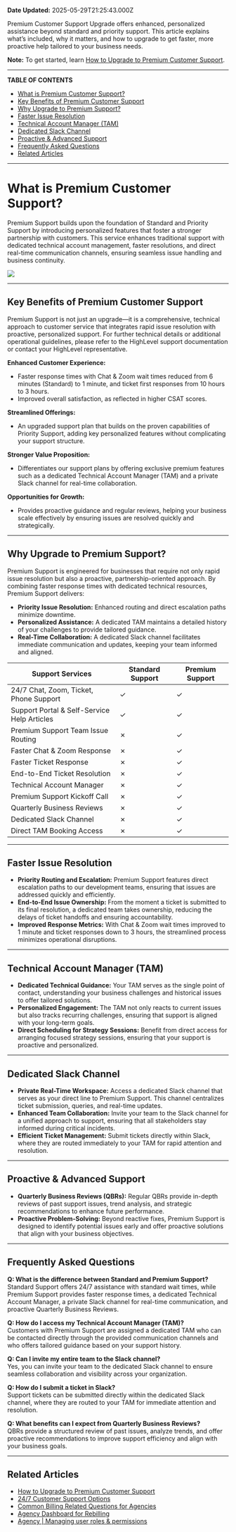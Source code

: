 **Date Updated:** 2025-05-29T21:25:43.000Z

Premium Customer Support Upgrade offers enhanced, personalized assistance beyond standard and priority support. This article explains what’s included, why it matters, and how to upgrade to get faster, more proactive help tailored to your business needs.

  
**Note:** To get started, learn [How to Upgrade to Premium Customer Support](https://help.gohighlevel.com/en/support/solutions/articles/155000005394).

---

**TABLE OF CONTENTS**  
  
* [What is Premium Customer Support?](#What-is-Premium-Customer-Support?)[](#Key-Benefits-of-Premium-Customer-Support)
* [Key Benefits of Premium Customer Support](#Key-Benefits-of-Premium-Customer-Support)[](#Why-Upgrade-to-Premium-Support?)
* [Why Upgrade to Premium Support?](#Why-Upgrade-to-Premium-Support?)[](#Faster-Issue-Resolution)
* [Faster Issue Resolution](#Faster-Issue-Resolution)[](#Technical-Account-Manager-%28TAM%29)
* [Technical Account Manager (TAM)](#Technical-Account-Manager-%28TAM%29)[](#Dedicated-Slack-Channel)
* [Dedicated Slack Channel](#Dedicated-Slack-Channel)[](#Proactive-&-Advanced-Support)
* [Proactive & Advanced Support](#Proactive-&-Advanced-Support)[](#Frequently-Asked-Questions)
* [Frequently Asked Questions](#Frequently-Asked-Questions)[](#Related-Articles)
* [Related Articles](#Related-Articles)

---

# **What is Premium Customer Support?**

  
Premium Support builds upon the foundation of Standard and Priority Support by introducing personalized features that foster a stronger partnership with customers. This service enhances traditional support with dedicated technical account management, faster resolutions, and direct real-time communication channels, ensuring seamless issue handling and business continuity.
  
  
![](https://s3.amazonaws.com/cdn.freshdesk.com/data/helpdesk/attachments/production/155042050376/original/N-GHOg4Sr0aUfV-NVEITqxdTwogpNaXpLg.png?1740173155)

---

## **Key Benefits of Premium Customer Support**

  
Premium Support is not just an upgrade—it is a comprehensive, technical approach to customer service that integrates rapid issue resolution with proactive, personalized support. For further technical details or additional operational guidelines, please refer to the HighLevel support documentation or contact your HighLevel representative.
  
  
**Enhanced Customer Experience:**

* Faster response times with Chat & Zoom wait times reduced from 6 minutes (Standard) to 1 minute, and ticket first responses from 10 hours to 3 hours.
* Improved overall satisfaction, as reflected in higher CSAT scores.

**Streamlined Offerings:**

* An upgraded support plan that builds on the proven capabilities of Priority Support, adding key personalized features without complicating your support structure.

**Stronger Value Proposition:**

* Differentiates our support plans by offering exclusive premium features such as a dedicated Technical Account Manager (TAM) and a private Slack channel for real-time collaboration.

**Opportunities for Growth:**

* Provides proactive guidance and regular reviews, helping your business scale effectively by ensuring issues are resolved quickly and strategically.

---

## **Why Upgrade to Premium Support?**

  
Premium Support is engineered for businesses that require not only rapid issue resolution but also a proactive, partnership-oriented approach. By combining faster response times with dedicated technical resources, Premium Support delivers:

  
* **Priority Issue Resolution:** Enhanced routing and direct escalation paths minimize downtime.
* **Personalized Assistance:** A dedicated TAM maintains a detailed history of your challenges to provide tailored guidance.
* **Real-Time Collaboration:** A dedicated Slack channel facilitates immediate communication and updates, keeping your team informed and aligned.
  
  
| Support Services                            | Standard Support | Premium Support |
| ------------------------------------------- | ---------------- | --------------- |
| 24/7 Chat, Zoom, Ticket, Phone Support      | ✓                | ✓               |
| Support Portal & Self-Service Help Articles | ✓                | ✓               |
| Premium Support Team Issue Routing          | ✗                | ✓               |
| Faster Chat & Zoom Response                 | ✗                | ✓               |
| Faster Ticket Response                      | ✗                | ✓               |
| End-to-End Ticket Resolution                | ✗                | ✓               |
| Technical Account Manager                   | ✗                | ✓               |
| Premium Support Kickoff Call                | ✗                | ✓               |
| Quarterly Business Reviews                  | ✗                | ✓               |
| Dedicated Slack Channel                     | ✗                | ✓               |
| Direct TAM Booking Access                   | ✗                | ✓               |

---

## **Faster Issue Resolution**

  
* **Priority Routing and Escalation:** Premium Support features direct escalation paths to our development teams, ensuring that issues are addressed quickly and efficiently.
* **End-to-End Issue Ownership:** From the moment a ticket is submitted to its final resolution, a dedicated team takes ownership, reducing the delays of ticket handoffs and ensuring accountability.
* **Improved Response Metrics:** With Chat & Zoom wait times improved to 1 minute and ticket responses down to 3 hours, the streamlined process minimizes operational disruptions.

---

## **Technical Account Manager (TAM)**

  
* **Dedicated Technical Guidance:** Your TAM serves as the single point of contact, understanding your business challenges and historical issues to offer tailored solutions.
* **Personalized Engagement:** The TAM not only reacts to current issues but also tracks recurring challenges, ensuring that support is aligned with your long-term goals.
* **Direct Scheduling for Strategy Sessions:** Benefit from direct access for arranging focused strategy sessions, ensuring that your support is proactive and personalized.

---

## **Dedicated Slack Channel**

  
* **Private Real-Time Workspace:** Access a dedicated Slack channel that serves as your direct line to Premium Support. This channel centralizes ticket submission, queries, and real-time updates.
* **Enhanced Team Collaboration:** Invite your team to the Slack channel for a unified approach to support, ensuring that all stakeholders stay informed during critical incidents.
* **Efficient Ticket Management:** Submit tickets directly within Slack, where they are routed immediately to your TAM for rapid attention and resolution.

---

## **Proactive & Advanced Support**

  
* **Quarterly Business Reviews (QBRs):** Regular QBRs provide in-depth reviews of past support issues, trend analysis, and strategic recommendations to enhance future performance.
* **Proactive Problem-Solving:** Beyond reactive fixes, Premium Support is designed to identify potential issues early and offer proactive solutions that align with your business objectives.

---

## **Frequently Asked Questions**

  
**Q: What is the difference between Standard and Premium Support?**  
Standard Support offers 24/7 assistance with standard wait times, while Premium Support provides faster response times, a dedicated Technical Account Manager, a private Slack channel for real-time communication, and proactive Quarterly Business Reviews.

  
**Q: How do I access my Technical Account Manager (TAM)?**  
Customers with Premium Support are assigned a dedicated TAM who can be contacted directly through the provided communication channels and who offers tailored guidance based on your support history.

  
**Q: Can I invite my entire team to the Slack channel?**  
Yes, you can invite your team to the dedicated Slack channel to ensure seamless collaboration and visibility across your organization.

  
**Q: How do I submit a ticket in Slack?**  
Support tickets can be submitted directly within the dedicated Slack channel, where they are routed to your TAM for immediate attention and resolution.

  
**Q: What benefits can I expect from Quarterly Business Reviews?**  
QBRs provide a structured review of past issues, analyze trends, and offer proactive recommendations to improve support efficiency and align with your business goals.

---

## **Related Articles**

  
* [](https://help.gohighlevel.com/en/support/solutions/articles/155000000969)[How to Upgrade to Premium Customer Support](https://help.gohighlevel.com/en/support/solutions/articles/155000005394)
* [24/7 Customer Support Options](https://help.gohighlevel.com/en/support/solutions/articles/155000000969)
* [Common Billing Related Questions for Agencies](https://help.gohighlevel.com/en/support/solutions/articles/48001208376)
* [Agency Dashboard for Rebilling](https://help.gohighlevel.com/en/support/solutions/articles/155000004173)
* [Agency | Managing user roles & permissions](https://help.gohighlevel.com/en/support/solutions/articles/155000002543)